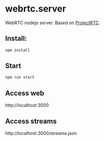 # webrtc.server

WebRTC nodejs server. Based on [ProjectRTC](https://github.com/pchab/ProjectRTC).

## Install:

```bash
npm install
```

## Start
```bash
npm run start
```

## Access web

http://localhost:3000

## Access streams

http://localhost:3000/streams.json
